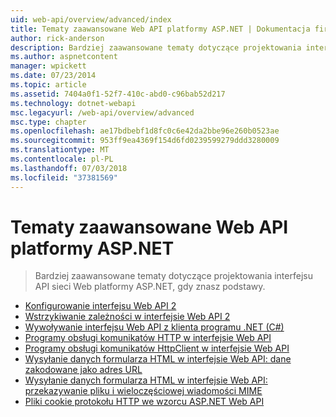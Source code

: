 ```yaml
---
uid: web-api/overview/advanced/index
title: Tematy zaawansowane Web API platformy ASP.NET | Dokumentacja firmy Microsoft
author: rick-anderson
description: Bardziej zaawansowane tematy dotyczące projektowania interfejsu API sieci Web platformy ASP.NET, gdy znasz podstawy.
ms.author: aspnetcontent
manager: wpickett
ms.date: 07/23/2014
ms.topic: article
ms.assetid: 7404a0f1-52f7-410c-abd0-c96bab52d217
ms.technology: dotnet-webapi
msc.legacyurl: /web-api/overview/advanced
msc.type: chapter
ms.openlocfilehash: ae17bdbebf1d8fc0c6e42da2bbe96e260b0523ae
ms.sourcegitcommit: 953ff9ea4369f154d6fd0239599279ddd3280009
ms.translationtype: MT
ms.contentlocale: pl-PL
ms.lasthandoff: 07/03/2018
ms.locfileid: "37381569"
---
```

<a name="advanced-topics-for-aspnet-web-api"></a>Tematy zaawansowane Web API platformy ASP.NET
====================
> Bardziej zaawansowane tematy dotyczące projektowania interfejsu API sieci Web platformy ASP.NET, gdy znasz podstawy.


- [Konfigurowanie interfejsu Web API 2](configuring-aspnet-web-api.md)
- [Wstrzykiwanie zależności w interfejsie Web API 2](dependency-injection.md)
- [Wywoływanie interfejsu Web API z klienta programu .NET (C#)](calling-a-web-api-from-a-net-client.md)
- [Programy obsługi komunikatów HTTP w interfejsie Web API](http-message-handlers.md)
- [Programy obsługi komunikatów HttpClient w interfejsie Web API](httpclient-message-handlers.md)
- [Wysyłanie danych formularza HTML w interfejsie Web API: dane zakodowane jako adres URL](sending-html-form-data-part-1.md)
- [Wysyłanie danych formularza HTML w interfejsie Web API: przekazywanie pliku i wieloczęściowej wiadomości MIME](sending-html-form-data-part-2.md)
- [Pliki cookie protokołu HTTP we wzorcu ASP.NET Web API](http-cookies.md)
